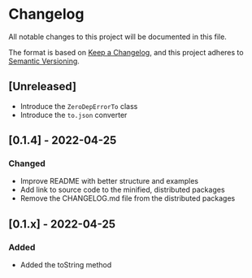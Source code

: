 # Changelog

All notable changes to this project will be documented in this file.

The format is based on [Keep a Changelog](https://keepachangelog.com/en/1.0.0/), and this project adheres to [Semantic Versioning](https://semver.org/spec/v2.0.0.html).

## [Unreleased]

- Introduce the `ZeroDepErrorTo` class
- Introduce the `to.json` converter

## [0.1.4] - 2022-04-25

### Changed

- Improve README with better structure and examples
- Add link to source code to the minified, distributed packages
- Remove the CHANGELOG.md file from the distributed packages

## [0.1.x] - 2022-04-25

### Added

- Added the toString method
